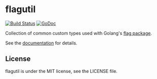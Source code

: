 flagutil
========

[![Build Status](https://travis-ci.org/vrischmann/flagutil.svg?branch=master)](https://travis-ci.org/vrischmann/flagutil)
[![GoDoc](https://godoc.org/github.com/vrischmann/flagutil?status.svg)](https://godoc.org/github.com/vrischmann/flagutil)

Collection of common custom types used with Golang's [flag package](http://golang.org/pkg/flag/).

See the [documentation](https://godoc.org/github.com/vrischmann/flagutil) for details.

License
-------

flagutil is under the MIT license, see the LICENSE file.
